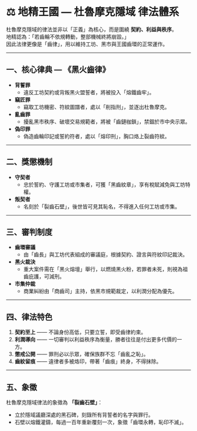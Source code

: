 # ⚖️ 地精王國 — 杜魯摩克隱域 律法體系

杜魯摩克隱域的律法並非以「正義」為核心，而是圍繞 **契約、利益與秩序**。  
地精認為：「若齒輪不依規轉動，整部機械終將崩毀。」  
因此法律更像是「齒律」，用以維持工坊、黑市與王國齒環的正常運作。

---

## 一、核心律典 — 《黑火齒律》

- **背誓罪**  
  - 違反工坊契約或背叛黑火盟誓者，將被投入「熔鐵齒牢」。  
- **竊匠罪**  
  - 竊取工坊機密、符紋圖譜者，處以「削指刑」，並逐出杜魯摩克。  
- **亂齒罪**  
  - 擾亂黑市秩序、破壞交易規範者，將被「齒鏈枷鎖」，禁錮於市中央示眾。  
- **偽印罪**  
  - 偽造齒輪印記或誓約符者，處以「熔印刑」，胸口烙上裂齒符紋。  

---

## 二、獎懲機制

- **守契者**  
  - 忠於誓約、守護工坊或市集者，可獲「黑齒紋章」，享有稅賦減免與工坊特權。  
- **叛契者**  
  - 名刻於「裂齒石壁」，後世皆可見其恥名，不得進入任何工坊或市集。  

---

## 三、審判制度

- **齒環審議**  
  - 由「齒長」與工坊代表組成的審議庭，根據契約、證言與符紋印記裁決。  
- **黑火裁決**  
  - 重大案件需在「黑火熔壇」舉行，以燃燒黑火粉，若罪者未死，則視為祖齒庇護，可減刑。  
- **市集仲裁**  
  - 商業糾紛由「商齒司」主持，依黑市規範裁定，以利潤分配為優先。  

---

## 四、律法特色

1. **契約至上** —— 不論身份高低，只要立誓，即受齒律約束。  
2. **利潤導向** —— 一切審判以利益秩序為衡量，勝者往往是付出更多代價的一方。  
3. **懲戒公開** —— 罪刑必以示眾，確保族群不忘「齒亂之恥」。  
4. **齒紋留痕** —— 違律者多被烙印，帶著「齒痕」終身，不得抹除。  

---

## 五、象徵

杜魯摩克隱域律法的象徵為 **「裂齒石壁」**：  
- 立於隱域議廳深處的黑石碑，刻錄所有背誓者的名字與罪行。  
- 石壁以熔鐵灌鑄，每過一百年重新覆刻一次，象徵「齒環永轉，恥印不滅」。  
